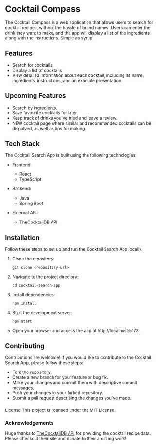 # Cocktail Compass

The Cocktail Compass is a web application that allows users to search for cocktail recipes, without the hassle of brand names. Users can enter the drink they want to make, and the app will display a list of the ingredients along with the instructions. Simple as syrup!


## Features

- Search for cocktails
- Display a list of cocktails
- View detailed information about each cocktail, including its name, ingredients, instructions, and an example presentation


##  Upcoming Features

- Search by ingredients.
- Save favourite cocktails for later.
- Keep track of drinks you've tried and leave a review.
- NEW cocktail page where similar and recommended cocktails can be dispalyed, as well as tips for making.


## Tech Stack

The Cocktail Search App is built using the following technologies:

- Frontend:
  - React
  - TypeScript

- Backend:
  - Java
  - Spring Boot

- External API:
  - [TheCocktailDB API](https://www.thecocktaildb.com)


## Installation

Follow these steps to set up and run the Cocktail Search App locally:

1. Clone the repository:

   ```shell
   git clone <repository-url>

2. Navigate to the project directory:

   ```shell
   cd cocktail-search-app

3. Install dependencies:

   ```shell
   npm install

4. Start the development server:

   ```shell
   npm start

5. Open your browser and access the app at http://localhost:5173.


## Contributing
Contributions are welcome! If you would like to contribute to the Cocktail Search App, please follow these steps:

- Fork the repository.
- Create a new branch for your feature or bug fix.
- Make your changes and commit them with descriptive commit messages.
- Push your changes to your forked repository.
- Submit a pull request describing the changes you've made.


###
License
This project is licensed under the MIT License.


### Acknowledgements
Huge thanks to [TheCocktailDB API](https://www.thecocktaildb.com) for providing the cocktail recipe data. Please checkout their site and donate to their amazing work!